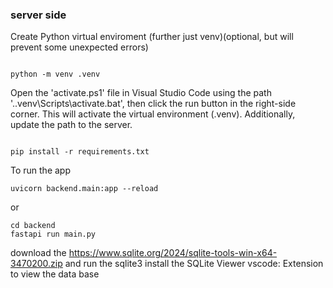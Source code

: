 ### server side  
 Create Python virtual enviroment (further just venv)(optional, but will prevent some unexpected errors)
```

python -m venv .venv
```	
Open the 'activate.ps1' file in Visual Studio Code using the path '.\.venv\Scripts\activate.bat', then click the run button in the right-side corner.
 This will activate the virtual environment (.venv). Additionally, update the path to the server.
```

pip install -r requirements.txt
```

To run the app 
```
uvicorn backend.main:app --reload

```
or 
```
cd backend
fastapi run main.py
```
download the https://www.sqlite.org/2024/sqlite-tools-win-x64-3470200.zip 
and run the sqlite3
install the SQLite Viewer vscode: Extension to view the data base
